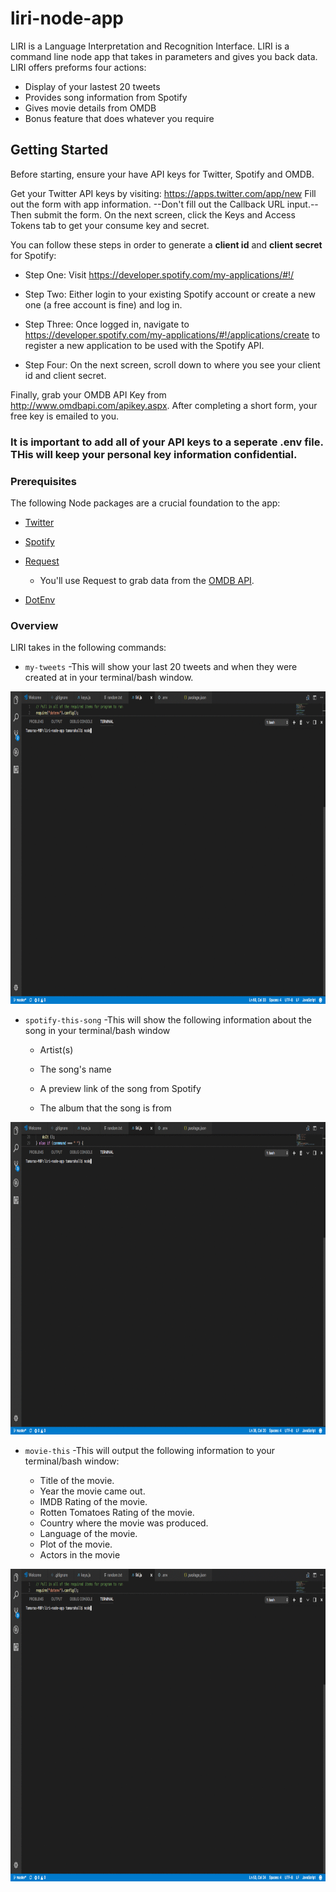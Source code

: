 # liri-node-app
LIRI is a Language Interpretation and Recognition Interface.  LIRI is a command line node app that takes in parameters and gives you back data.  LIRI offers preforms four actions:

* Display of your lastest 20 tweets
* Provides song information from Spotify
* Gives movie details from OMDB
* Bonus feature that does whatever you require 

## Getting Started

Before starting, ensure your have API keys for Twitter, Spotify and OMDB.

Get your Twitter API keys by visiting: <https://apps.twitter.com/app/new>
Fill out the form with app information. --Don't fill out the Callback URL input.-- Then submit the form.
On the next screen, click the Keys and Access Tokens tab to get your consume key and secret.

You can follow these steps in order to generate a **client id** and **client secret** for Spotify:

   * Step One: Visit <https://developer.spotify.com/my-applications/#!/>
   
   * Step Two: Either login to your existing Spotify account or create a new one (a free account is fine) and log in.

   * Step Three: Once logged in, navigate to <https://developer.spotify.com/my-applications/#!/applications/create> to register a new application to be used with the Spotify API. 

   * Step Four: On the next screen, scroll down to where you see your client id and client secret.

Finally, grab your OMDB API Key from <http://www.omdbapi.com/apikey.aspx>. After completing a short form, your free key is emailed to you.

### It is important to add all of your API keys to a seperate .env file.  THis will keep your personal key information confidential.

### Prerequisites

The following Node packages are a crucial foundation to the app:

   * [Twitter](https://www.npmjs.com/package/twitter)
   
   * [Spotify](https://www.npmjs.com/package/node-spotify-api)
   
   * [Request](https://www.npmjs.com/package/request)

     * You'll use Request to grab data from the [OMDB API](http://www.omdbapi.com).

   * [DotEnv](https://www.npmjs.com/package/dotenv)

### Overview

LIRI takes in the following commands:

* `my-tweets`
    -This will show your last 20 tweets and when they were created at in your terminal/bash window.

<img src="https://github.com/Highlyne/liri-node-app/blob/master/images/tweet.gif" width="600" height="500">

* `spotify-this-song`
   -This will show the following information about the song in your terminal/bash window
     
     * Artist(s)
     
     * The song's name
     
     * A preview link of the song from Spotify
     
     * The album that the song is from

<img src="https://github.com/Highlyne/liri-node-app/blob/master/images/spot.gif" width="600" height="500">

* `movie-this`
  -This will output the following information to your terminal/bash window:

    * Title of the movie.
    * Year the movie came out.
    * IMDB Rating of the movie.
    * Rotten Tomatoes Rating of the movie.
    * Country where the movie was produced.
    * Language of the movie.
    * Plot of the movie.
    * Actors in the movie

<img src="https://github.com/Highlyne/liri-node-app/blob/master/images/movie.gif" width="600" height="500">